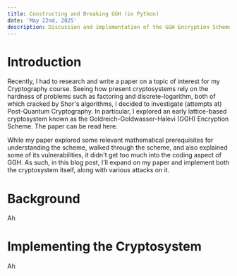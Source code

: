 ```yaml
---
title: Constructing and Breaking GGH (in Python)
date: 'May 22nd, 2025'
description: Discussion and implementation of the GGH Encryption Scheme and its attacks in Python.
---
```


# Introduction
Recently, I had to research and write a paper on a topic of interest for my Cryptography course. Seeing how present cryptosystems rely on the hardness of problems such as factoring and discrete-logarithm, both of which cracked by Shor's algorithms, I decided to investigate (attempts at) Post-Quantum Cryptography. In particular, I explored an early lattice-based cryptosystem known as the Goldreich-Goldwasser-Halevi (GGH) Encryption Scheme. The paper can be read here.

While my paper explored some relevant mathematical prerequisites for understanding the scheme, walked through the scheme, and also explained some of its vulnerabilities, it didn't get too much into the coding aspect of GGH. As such, in this blog post, I'll expand on my paper and implement both the cryptosystem itself, along with various attacks on it.

# Background
Ah

# Implementing the Cryptosystem
Ah
